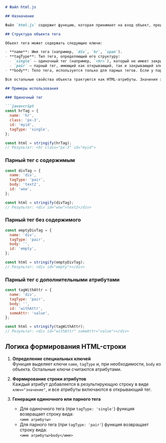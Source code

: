 ```markdown
# Файл html.js

## Назначение

Файл `html.js` содержит функцию, которая принимает на вход объект, представляющий тег, и возвращает его текстовое представление в формате HTML. Эта функция обеспечивает динамическое формирование HTML-строк на основе структуры объекта-тега, что особенно удобно при генерации разметки программно.

## Структура объекта тега

Объект тега может содержать следующие ключи:

- **name**: Имя тега (например, `div`, `hr`, `span`).
- **tagType**: Тип тега, определяющий его структуру:
  - `single` — одиночный тег (например, `<hr>`), который не имеет закрывающего тега.
  - `pair` — парный тег, имеющий как открывающий, так и закрывающий элементы (например, `<div>...</div>`).
- **body**: Тело тега, используется только для парных тегов. Если у парного тега нет содержимого, то значение этого ключа — пустая строка (`''`).

Все остальные свойства объекта трактуются как HTML-атрибуты. Значения этих свойств будут включены в результирующую строку в виде `атрибут="значение"`.

## Примеры использования

### Одиночный тег

```javascript
const hrTag = {
  name: 'hr',
  class: 'px-3',
  id: 'myid',
  tagType: 'single',
};

const html = stringify(hrTag);
// Результат: <hr class="px-3" id="myid">
```

### Парный тег с содержимым

```javascript
const divTag = {
  name: 'div',
  tagType: 'pair',
  body: 'text2',
  id: 'wow',
};

const html = stringify(divTag);
// Результат: <div id="wow">text2</div>
```

### Парный тег без содержимого

```javascript
const emptyDivTag = {
  name: 'div',
  tagType: 'pair',
  body: '',
  id: 'empty',
};

const html = stringify(emptyDivTag);
// Результат: <div id="empty"></div>
```

### Парный тег с дополнительными атрибутами

```javascript
const tagWithAttr = {
  name: 'div',
  tagType: 'pair',
  body: '',
  id: 'withAttr',
  someAttr: 'value',
};

const html = stringify(tagWithAttr);
// Результат: <div id="withAttr" someAttr="value"></div>
```
## Логика формирования HTML-строки

1. **Определение специальных ключей**  
   Функция выделяет ключи `name`, `tagType` и, при необходимости, `body` из объекта. Остальные ключи считаются атрибутами.

2. **Формирование строки атрибутов**  
   Каждый атрибут добавляется в результирующую строку в виде `ключ="значение"`, и все атрибуты включаются в открывающий тег.

3. **Генерация одиночного или парного тега**
    - Для одиночного тега (при `tagType: 'single'`) функция возвращает строку вида:  
      `<имя атрибуты>`
    - Для парного тега (при `tagType: 'pair'`) функция возвращает строку вида:  
      `<имя атрибуты>body</имя>`
```